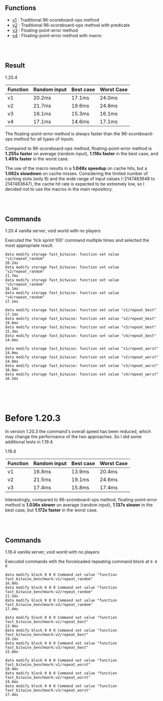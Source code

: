 
## Functions

- [v1](https://github.com/Triton365/fast_bitwise_ops/blob/benchmark/data/fast_bitwise_benchmark/functions/v1/run.mcfunction) : Traditional 96-scoreboard-ops method
- [v2](https://github.com/Triton365/fast_bitwise_ops/blob/benchmark/data/fast_bitwise_benchmark/functions/v2/run.mcfunction) : Traditional 96-scoreboard-ops method with predicate
- [v3](https://github.com/Triton365/fast_bitwise_ops/blob/benchmark/data/fast_bitwise_benchmark/functions/v3/run.mcfunction) : Floating-point-error method
- [v4](https://github.com/Triton365/fast_bitwise_ops/blob/benchmark/data/fast_bitwise_benchmark/functions/v4/run.mcfunction) : Floating-point-error method with macro

<br><br>

## Result

1.20.4

| Function | Random input | Best case | Worst Case |
| --- | --- | --- | --- |
| v1 | 20.2ms | 17.1ms | 24.0ms |
| v2 | 21.7ms | 19.6ms | 24.8ms |
| v3 | 16.1ms | 15.3ms | 16.1ms |
| v4 | 17.1ms | 14.6ms | 17.1ms |

The floating-point-error method is always faster than the 96-scoreboard-ops method for all types of inputs.

Compared to 96-scoreboard-ops method, floating-point-error method is **1.255x faster** on average (random input), **1.118x faster** in the best case, and **1.491x faster** in the worst case.

The use of the macro results in a **1.048x speedup** on cache hits, but a **1.062x slowdown** on cache misses. Considering the limited number of caching slots (only 8) and the wide range of input values (-2147483648 to 2147483647), the cache hit rate is expected to be extremely low, so I decided not to use the macros in the main repository.

<br><br>

## Commands

1.20.4 vanilla server, void world with no players

Executed the 'tick sprint 100' command multiple times and selected the most appropriate result.

```
data modify storage fast_bitwise: function set value "v1/repeat_random"
20.2ms
data modify storage fast_bitwise: function set value "v2/repeat_random"
21.7ms
data modify storage fast_bitwise: function set value "v3/repeat_random"
16.1ms
data modify storage fast_bitwise: function set value "v4/repeat_random"
17.1ms

data modify storage fast_bitwise: function set value "v1/repeat_best"
17.1ms
data modify storage fast_bitwise: function set value "v2/repeat_best"
19.6ms
data modify storage fast_bitwise: function set value "v3/repeat_best"
15.3ms
data modify storage fast_bitwise: function set value "v4/repeat_best"
14.6ms

data modify storage fast_bitwise: function set value "v1/repeat_worst"
24.0ms
data modify storage fast_bitwise: function set value "v2/repeat_worst"
24.8ms
data modify storage fast_bitwise: function set value "v3/repeat_worst"
16.0ms
data modify storage fast_bitwise: function set value "v4/repeat_worst"
16.5ms
```

<br><br><br>

# Before 1.20.3

In version 1.20.3 the command's overall speed has been reduced, which may change the performance of the two approaches. So I did some additional tests in 1.19.4.

1.19.4

| Function | Random input | Best case | Worst Case |
| --- | --- | --- | --- |
| v1 | 16.8ms | 13.9ms | 20.4ms |
| v2 | 21.5ms | 19.1ms | 24.6ms |
| v3 | 17.4ms | 15.8ms | 17.4ms |

Interestingly, compared to 96-scoreboard-ops method, floating-point-error method is **1.036x slower** on average (random input), **1.137x slower** in the best case, but **1.172x faster** in the worst case.

<br><br>

## Commands

1.19.4 vanilla server, void world with no players

Executed commands wtih the forceloaded repeating command block at `0 0 0`

```
data modify block 0 0 0 Command set value "function fast_bitwise_benchmark:v1/repeat_random"
16.8ms
data modify block 0 0 0 Command set value "function fast_bitwise_benchmark:v2/repeat_random"
21.5ms
data modify block 0 0 0 Command set value "function fast_bitwise_benchmark:v3/repeat_random"
17.4ms

data modify block 0 0 0 Command set value "function fast_bitwise_benchmark:v1/repeat_best"
13.9ms
data modify block 0 0 0 Command set value "function fast_bitwise_benchmark:v2/repeat_best"
19.1ms
data modify block 0 0 0 Command set value "function fast_bitwise_benchmark:v3/repeat_best"
15.8ms

data modify block 0 0 0 Command set value "function fast_bitwise_benchmark:v1/repeat_worst"
20.4ms
data modify block 0 0 0 Command set value "function fast_bitwise_benchmark:v2/repeat_worst"
24.6ms
data modify block 0 0 0 Command set value "function fast_bitwise_benchmark:v3/repeat_worst"
17.4ms
```
